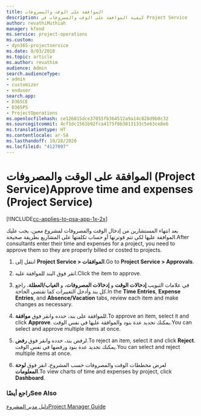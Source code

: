 ```yaml
---
title: الموافقة على الوقت والمصروفات
description: كيفية الموافقة على الوقت والمصروفات في Project Service
author: revathiMuthiah
manager: kfend
ms.service: project-operations
ms.custom:
- dyn365-projectservice
ms.date: 8/03/2018
ms.topic: article
ms.author: revathim
audience: Admin
search.audienceType:
- admin
- customizer
- enduser
search.app:
- D365CE
- D365PS
- ProjectOperations
ms.openlocfilehash: ce126815dce37055fb364512a9a14c828d9b0c32
ms.sourcegitcommit: 4cf1dc1561b92fca4175f0b3813133c5e63ce8e6
ms.translationtype: HT
ms.contentlocale: ar-SA
ms.lasthandoff: 10/28/2020
ms.locfileid: "4127097"
---
```

# <a name="approve-time-and-expenses-project-service"></a><span data-ttu-id="4f3e4-103">الموافقة على الوقت والمصروفات (Project Service)</span><span class="sxs-lookup"><span data-stu-id="4f3e4-103">Approve time and expenses (Project Service)</span></span>

[!INCLUDE[cc-applies-to-psa-app-1x-2x](../includes/cc-applies-to-psa-app-1x-2x.md)]

<span data-ttu-id="4f3e4-104">بعد انتهاء المستشارين من إدخال الوقت والمصروفات لمشروع معين، يجب عليك الموافقة عليها لكي تتم فوترتها أو حساب تكلفتها على المشاريع بطريقة صحيحة.</span><span class="sxs-lookup"><span data-stu-id="4f3e4-104">After consultants enter their time and expenses for a project, you need to approve them so they are properly billed or costed to projects.</span></span>  
  
1.  <span data-ttu-id="4f3e4-105">انتقل إلى **Project Service > الموافقات**.</span><span class="sxs-lookup"><span data-stu-id="4f3e4-105">Go to **Project Service > Approvals**.</span></span>  
  
2.  <span data-ttu-id="4f3e4-106">انقر فوق البند للموافقة عليه.</span><span class="sxs-lookup"><span data-stu-id="4f3e4-106">Click the item to approve.</span></span>  
  
3.  <span data-ttu-id="4f3e4-107">في علامات التبويب **إدخالات الوقت** و **إدخالات المصروفات‬**، و **الغياب/العطلة‬**، راجع كل بند وأدخل التغييرات كما تقتضي الحاجة.</span><span class="sxs-lookup"><span data-stu-id="4f3e4-107">In the **Time Entries**, **Expense Entries**, and **Absence/Vacation** tabs, review each item and make changes as necessary.</span></span>  
  
4.  <span data-ttu-id="4f3e4-108">للموافقة على بند، حدده وانقر فوق **موافقة‬**.</span><span class="sxs-lookup"><span data-stu-id="4f3e4-108">To approve an item, select it and click **Approve**.</span></span> <span data-ttu-id="4f3e4-109">يمكنك تحديد عدة بنود والموافقة عليها في نفس الوقت.</span><span class="sxs-lookup"><span data-stu-id="4f3e4-109">You can select and approve multiple items at once.</span></span>  
  
5.  <span data-ttu-id="4f3e4-110">لرفض بند، حدده وانقر فوق **رفض‬**.</span><span class="sxs-lookup"><span data-stu-id="4f3e4-110">To reject an item, select it and click **Reject**.</span></span> <span data-ttu-id="4f3e4-111">يمكنك تحديد عدة بنود ورفضها في نفس الوقت.</span><span class="sxs-lookup"><span data-stu-id="4f3e4-111">You can select and reject multiple items at once.</span></span>  
  
6.  <span data-ttu-id="4f3e4-112">لعرض مخططات الوقت والمصروفات حسب المشروع، انقر فوق **لوحة المعلومات**.</span><span class="sxs-lookup"><span data-stu-id="4f3e4-112">To view charts of time and expenses by project, click **Dashboard**.</span></span>  
  
### <a name="see-also"></a><span data-ttu-id="4f3e4-113">راجع أيضًا</span><span class="sxs-lookup"><span data-stu-id="4f3e4-113">See Also</span></span>  
 [<span data-ttu-id="4f3e4-114">دليل مدير المشروع</span><span class="sxs-lookup"><span data-stu-id="4f3e4-114">Project Manager Guide</span></span>](../psa/project-manager-guide.md)
